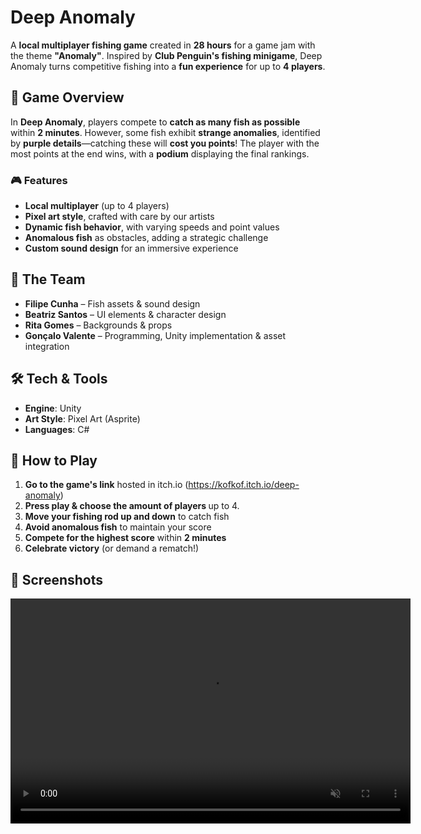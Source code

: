 <p></p>
<h1>Deep Anomaly</h1>
<p>A <strong>local multiplayer fishing game</strong> created in <strong>28 hours</strong> for a game jam with the theme <strong>"Anomaly"</strong>. Inspired by <strong>Club Penguin's fishing minigame</strong>, Deep Anomaly turns competitive fishing into a <strong>fun experience</strong> for up to <strong>4 players</strong>.
</p>
<h2>📜 Game Overview</h2>
<p>In <strong>Deep Anomaly</strong>, players compete to <strong>catch as many fish as possible</strong> within <strong>2 minutes</strong>. However, some fish exhibit <strong>strange anomalies</strong>, identified by <strong>purple details</strong>&mdash;catching these will <strong>cost you points</strong>! The player with the most points at the end wins, with a <strong>podium</strong> displaying the final rankings.
</p>
<h3>🎮 Features</h3>
<ul><li><strong>Local multiplayer</strong> (up to 4 players)
</li><li><strong>Pixel art style</strong>, crafted with care by our artists
</li><li><strong>Dynamic fish behavior</strong>, with varying speeds and point values
</li><li><strong>Anomalous fish</strong> as obstacles, adding a strategic challenge
</li><li><strong>Custom sound design</strong> for an immersive experience
</li></ul>
<h2>🎨 The Team</h2>
<ul><li><strong>Filipe Cunha</strong>&nbsp;– Fish assets & sound design
</li><li><strong>Beatriz Santos</strong>&nbsp;– UI elements & character design
</li><li><strong>Rita Gomes</strong>&nbsp;– Backgrounds & props
</li><li><strong>Gonçalo Valente</strong> – Programming, Unity implementation & asset integration
</li></ul>
<h2>🛠️ Tech & Tools</h2>
<ul><li><strong>Engine</strong>: Unity
</li><li><strong>Art Style</strong>: Pixel Art&nbsp;(Asprite)</li><li><strong>Languages</strong>: C#</li></ul>
<h2>🚀 How to Play</h2>
<ol><li><strong>Go to the game's link</strong> hosted in itch.io&nbsp;(<a href="https://kofkof.itch.io/deep-anomaly">https://kofkof.itch.io/deep-anomaly</a>)
</li><li><strong>Press play & choose the amount of players&nbsp;</strong>up to 4.&nbsp;</li><li><strong>Move your fishing rod up and down</strong>&nbsp;to catch fish
</li><li><strong>Avoid anomalous fish</strong> to maintain your score
</li><li><strong>Compete for the highest score</strong> within <strong>2 minutes</strong>
</li><li><strong>Celebrate victory</strong> (or demand a rematch!)
</li></ol>
<h2>📸 Screenshots</h2>
<p>
<video autoplay loop muted width="640" height="360" src="https://github.com/Valente-Coding/Deep-Anomalies/blob/main/Tutorial-Readyup-Countdown.gif">
</video>
</p>
